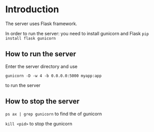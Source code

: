 # Introduction

The server uses Flask framework.

In order to run the server: you need to install gunicorn and Flask
```pip install flask gunicorn```

## How to run the server
Enter the server directory and use

```gunicorn -D -w 4 -b 0.0.0.0:5000 myapp:app```

to run the server

## How to stop the server

```ps ax | grep gunicorn```
to find the <pid> of gunicorn

```kill <pid>```
to stop the gunicorn

